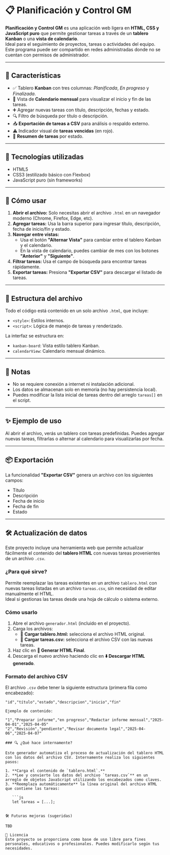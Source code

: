 # 📋 Planificación y Control GM

**Planificación y Control GM** es una aplicación web ligera en **HTML, CSS y JavaScript puro** que permite gestionar tareas a través de un **tablero Kanban** o una **vista de calendario**.  
Ideal para el seguimiento de proyectos, tareas o actividades del equipo. Este programa puede ser compartido en redes administradas donde no se cuentan con permisos de administrador.

---

## 🚀 Características

- ✅ Tablero **Kanban** con tres columnas: _Planificada_, _En progreso_ y _Finalizada_.
- 📅 Vista de **Calendario mensual** para visualizar el inicio y fin de las tareas.
- ➕ Agregar nuevas tareas con título, descripción, fechas y estado.
- 🔍 Filtro de búsqueda por título o descripción.
- 📤 **Exportación de tareas a CSV** para análisis o respaldo externo.
- ⚠️ Indicador visual de **tareas vencidas** (en rojo).
- 🧾 **Resumen de tareas** por estado.

---

## 🧱 Tecnologías utilizadas

- HTML5
- CSS3 (estilizado básico con Flexbox)
- JavaScript puro (sin frameworks)

---

## 🧪 Cómo usar

1. **Abrir el archivo:** Solo necesitas abrir el archivo `.html` en un navegador moderno (Chrome, Firefox, Edge, etc).
2. **Agregar tareas:** Usa la barra superior para ingresar título, descripción, fecha de inicio/fin y estado.
3. **Navegar entre vistas:**
   - Usa el botón **"Alternar Vista"** para cambiar entre el tablero Kanban y el calendario.
   - En la vista de calendario, puedes cambiar de mes con los botones **"Anterior"** y **"Siguiente"**.
4. **Filtrar tareas:** Usa el campo de búsqueda para encontrar tareas rápidamente.
5. **Exportar tareas:** Presiona **"Exportar CSV"** para descargar el listado de tareas.

---

## 📁 Estructura del archivo

Todo el código está contenido en un solo archivo `.html`, que incluye:

- `<style>`: Estilos internos.
- `<script>`: Lógica de manejo de tareas y renderizado.

La interfaz se estructura en:

- `kanban-board`: Vista estilo tablero Kanban.
- `calendarView`: Calendario mensual dinámico.

---

## 📝 Notas

- No se requiere conexión a internet ni instalación adicional.
- Los datos se almacenan solo en memoria (no hay persistencia local).
- Puedes modificar la lista inicial de tareas dentro del arreglo `tareas[]` en el script.

---

## ✨ Ejemplo de uso

Al abrir el archivo, verás un tablero con tareas predefinidas. Puedes agregar nuevas tareas, filtrarlas o alternar al calendario para visualizarlas por fecha.

---

## 📦 Exportación

La funcionalidad **"Exportar CSV"** genera un archivo con los siguientes campos:

- Título
- Descripción
- Fecha de inicio
- Fecha de fin
- Estado

---

## 🛠️ Actualización de datos

Este proyecto incluye una herramienta web que permite actualizar fácilmente el contenido del **tablero HTML** con nuevas tareas provenientes de un archivo `.csv`.

### ¿Para qué sirve?

Permite reemplazar las tareas existentes en un archivo `tablero.html` con nuevas tareas listadas en un archivo `tareas.csv`, sin necesidad de editar manualmente el HTML.  
Ideal si gestionas las tareas desde una hoja de cálculo o sistema externo.

### Cómo usarlo

1. Abre el archivo `generador.html` (incluido en el proyecto).
2. Carga los archivos:
   - 📄 **Cargar tablero.html:** selecciona el archivo HTML original.
   - 📑 **Cargar tareas.csv:** selecciona el archivo CSV con las nuevas tareas.
3. Haz clic en **🎯 Generar HTML Final**.
4. Descarga el nuevo archivo haciendo clic en **⬇️ Descargar HTML generado**.

### Formato del archivo CSV

El archivo `.csv` debe tener la siguiente estructura (primera fila como encabezado):

````csv
"id","título","estado","descripcion","inicio","fin"

Ejemplo de contenido:

"1","Preparar informe","en progreso","Redactar informe mensual","2025-04-01","2025-04-05"
"2","Revisión","pendiente","Revisar documento legal","2025-04-06","2025-04-07"

### 🔍 ¿Qué hace internamente?

Este generador automatiza el proceso de actualización del tablero HTML con los datos del archivo CSV. Internamente realiza los siguientes pasos:

1. **Carga el contenido de `tablero.html`.**
2. **Lee y convierte los datos del archivo `tareas.csv`** en un arreglo de objetos JavaScript utilizando los encabezados como claves.
3. **Reemplaza automáticamente** la línea original del archivo HTML que contiene las tareas:

   ```js
   let tareas = [...];


🛠️ Futuras mejoras (sugeridas)

TBD

📄 Licencia
Este proyecto se proporciona como base de uso libre para fines personales, educativos o profesionales. Puedes modificarlo según tus necesidades.
````
